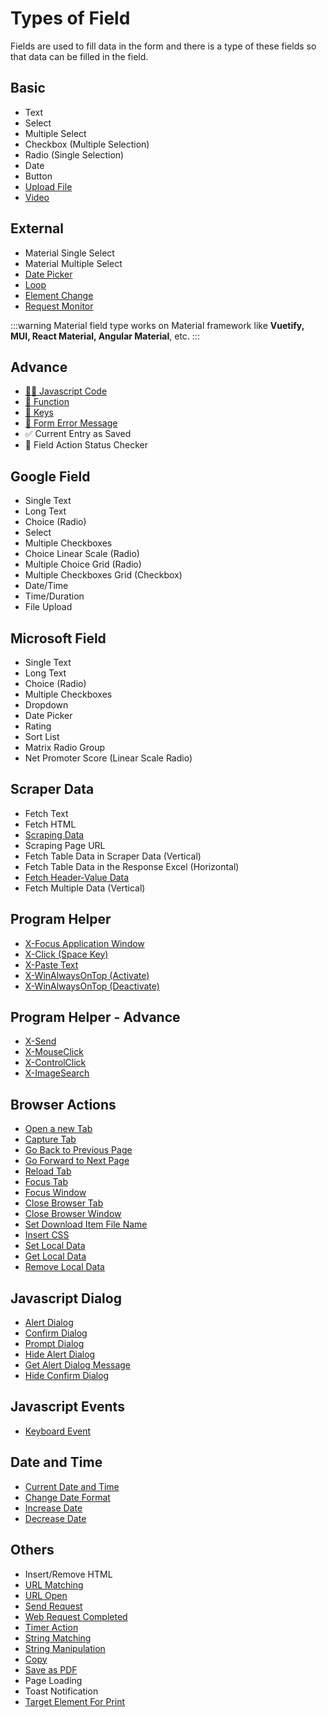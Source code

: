 # Types of Field

Fields are used to fill data in the form and there is a type of these fields so that data can be filled in the field.

## Basic

- Text
- Select
- Multiple Select
- Checkbox (Multiple Selection)
- Radio (Single Selection)
- Date
- Button
- [Upload File](/documentation/field-types/upload-file)
- [Video](/documentation/field-types/video)

## External

- Material Single Select
- Material Multiple Select
- [Date Picker](/documentation/field-types/date-picker)
- [Loop](/documentation/field-types/loop)
- [Element Change](/documentation/field-types/element-change)
- [Request Monitor](/documentation/field-types/request-monitor)

:::warning
Material field type works on Material framework like **Vuetify, MUI, React Material, Angular Material**, etc.
:::

## Advance

- [👩‍💻 Javascript Code](/documentation/field-types/javascript-code)
- [🚀 Function](/documentation/functions#predefined-function)
- [🔑 Keys](/documentation/keys#special-key)
- [🛑 Form Error Message](/documentation/field-types/form-error-message)
- ✅ Current Entry as Saved
- 📃 Field Action Status Checker

## Google Field

- Single Text
- Long Text
- Choice (Radio)
- Select
- Multiple Checkboxes
- Choice Linear Scale (Radio)
- Multiple Choice Grid (Radio)
- Multiple Checkboxes Grid (Checkbox)
- Date/Time
- Time/Duration
- File Upload

## Microsoft Field

- Single Text
- Long Text
- Choice (Radio)
- Multiple Checkboxes
- Dropdown
- Date Picker
- Rating
- Sort List
- Matrix Radio Group
- Net Promoter Score (Linear Scale Radio)

## Scraper Data

- Fetch Text
- Fetch HTML
- [Scraping Data](/documentation/field-types/scraper-data#scraping-data)
- Scraping Page URL
- Fetch Table Data in Scraper Data (Vertical)
- Fetch Table Data in the Response Excel (Horizontal)
- [Fetch Header-Value Data](/documentation/field-types/scraper-data#fetch-header-value-data)
- Fetch Multiple Data (Vertical)

## Program Helper

- [X-Focus Application Window](/documentation/field-types/program-helper#x-focus-application-window)
- [X-Click (Space Key)](/documentation/field-types/program-helper#x-click-space-key)
- [X-Paste Text](/documentation/field-types/program-helper#x-paste-text)
- [X-WinAlwaysOnTop (Activate)](/documentation/field-types/program-helper#x-winalwaysontop-activate)
- [X-WinAlwaysOnTop (Deactivate)](/documentation/field-types/program-helper#x-winalwaysontop-deactivate)

## Program Helper - Advance

- [X-Send](/documentation/field-types/program-helper#x-send)
- [X-MouseClick](/documentation/field-types/program-helper#x-mouseclick)
- [X-ControlClick](/documentation/field-types/program-helper#x-controlclick)
- [X-ImageSearch](/documentation/field-types/program-helper#x-imagesearch)

## Browser Actions

- [Open a new Tab](/documentation/field-types/browser-actions#open-a-new-tab)
- [Capture Tab](/documentation/field-types/browser-actions#capture-tab)
- [Go Back to Previous Page](/documentation/field-types/browser-actions#go-back-to-previous-page)
- [Go Forward to Next Page](/documentation/field-types/browser-actions#go-forward-to-next-page)
- [Reload Tab](/documentation/field-types/browser-actions#reload-tab)
- [Focus Tab](/documentation/field-types/browser-actions#focus-tab)
- [Focus Window](/documentation/field-types/browser-actions#focus-window)
- [Close Browser Tab](/documentation/field-types/browser-actions#close-browser-tab)
- [Close Browser Window](/documentation/field-types/browser-actions#close-browser-window)
- [Set Download Item File Name](/documentation/field-types/browser-actions#set-download-item-file-name)
- [Insert CSS](/documentation/field-types/browser-actions#insert-css)
- [Set Local Data](/documentation/field-types/browser-actions#set-local-data)
- [Get Local Data](/documentation/field-types/browser-actions#get-local-data)
- [Remove Local Data](/documentation/field-types/browser-actions#remove-local-data)

## Javascript Dialog

- [Alert Dialog](/documentation/field-types/javascript-dialog#alert-dialog)
- [Confirm Dialog](/documentation/field-types/javascript-dialog#confirm-dialog)
- [Prompt Dialog](/documentation/field-types/javascript-dialog#prompt-dialog)
- [Hide Alert Dialog](/documentation/field-types/javascript-dialog#hide-alert-dialog)
- [Get Alert Dialog Message](/documentation/field-types/javascript-dialog#get-alert-dialog-message)
- [Hide Confirm Dialog](/documentation/field-types/javascript-dialog#hide-confirm-dialog)

## Javascript Events

- [Keyboard Event](/documentation/field-types/javascript-events#keyboard-event)

## Date and Time

- [Current Date and Time](/documentation/field-types/date-time#)
- [Change Date Format](/documentation/field-types/date-time#)
- [Increase Date](/documentation/field-types/date-time#)
- [Decrease Date](/documentation/field-types/date-time#)

## Others

- Insert/Remove HTML
- [URL Matching](/documentation/field-types/url-matching)
- [URL Open](/documentation/field-types/url-open)
- [Send Request](/documentation/field-types/send-request)
- [Web Request Completed](/documentation/field-types/web-request-completed)
- [Timer Action](/documentation/field-types/timer-action)
- [String Matching](/documentation/field-types/string-matching)
- [String Manipulation](/documentation/field-types/string-manipulation)
- [Copy](/documentation/field-types/copy)
- [Save as PDF](/documentation/field-types/save-as-pdf)
- Page Loading
- Toast Notification
- [Target Element For Print](/documentation/field-types/target-element-for-print)
